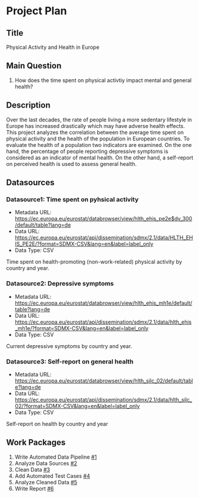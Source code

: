 # Project Plan

## Title
Physical Activity and Health in Europe

## Main Question

1. How does the time spent on physical activtiy impact mental and general health?

## Description

Over the last decades, the rate of people living a more sedentary lifestyle in Europe has increased drastically which may have adverse health effects. This project analyzes the correlation between the average time spent on physical activity and the health of the population in European countries. To evaluate the health of a population two indicators are examined. On the one hand, the percentage of people reporting depressive symptoms is considered as an indicator of mental health. On the other hand, a self-report on perceived health is used to assess general health. 

## Datasources

### Datasource1: Time spent on pyhsical activity
* Metadata URL: https://ec.europa.eu/eurostat/databrowser/view/hlth_ehis_pe2e$dv_300/default/table?lang=de
* Data URL: https://ec.europa.eu/eurostat/api/dissemination/sdmx/2.1/data/HLTH_EHIS_PE2E/?format=SDMX-CSV&lang=en&label=label_only
* Data Type: CSV

Time spent on health-promoting (non-work-related) physical activity by country and year.

### Datasource2: Depressive symptoms
* Metadata URL: https://ec.europa.eu/eurostat/databrowser/view/hlth_ehis_mh1e/default/table?lang=de
* Data URL: https://ec.europa.eu/eurostat/api/dissemination/sdmx/2.1/data/hlth_ehis_mh1e/?format=SDMX-CSV&lang=en&label=label_only
* Data Type: CSV

Current depressive symptoms by country and year.

### Datasource3: Self-report on general health
* Metadata URL: https://ec.europa.eu/eurostat/databrowser/view/hlth_silc_02/default/table?lang=de
* Data URL: https://ec.europa.eu/eurostat/api/dissemination/sdmx/2.1/data/hlth_silc_02/?format=SDMX-CSV&lang=en&label=label_only
* Data Type: CSV

Self-report on health by country and year


## Work Packages

1. Write Automated Data Pipeline [#1][i1]
2. Analyze Data Sources [#2][i2]
3. Clean Data [#3][i3]
4. Add Automated Test Cases [#4][i4]
5. Analyze Cleaned Data [#5][i5]
6. Write Report [#6][i6]

[i1]: https://github.com/leoniefaerber/made-template-ws2324/issues/5
[i2]: https://github.com/leoniefaerber/made-template-ws2324/issues/1
[i3]: https://github.com/leoniefaerber/made-template-ws2324/issues/2
[i4]: https://github.com/leoniefaerber/made-template-ws2324/issues/6
[i5]: https://github.com/leoniefaerber/made-template-ws2324/issues/3
[i6]: https://github.com/leoniefaerber/made-template-ws2324/issues/4